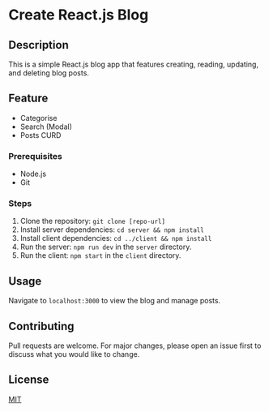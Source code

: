 # Create React.js Blog

## Description
This is a simple React.js blog app that features creating, reading, updating, and deleting blog posts.

## Feature

- Categorise
- Search (Modal)
- Posts CURD

### Prerequisites
- Node.js
- Git

### Steps
1. Clone the repository: `git clone [repo-url]`
2. Install server dependencies: `cd server && npm install`
3. Install client dependencies: `cd ../client && npm install`
4. Run the server: `npm run dev` in the `server` directory.
5. Run the client: `npm start` in the `client` directory.

## Usage
Navigate to `localhost:3000` to view the blog and manage posts.

## Contributing
Pull requests are welcome. For major changes, please open an issue first to discuss what you would like to change.

## License
[MIT](https://choosealicense.com/licenses/mit/)